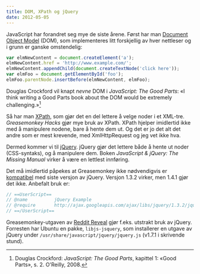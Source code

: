 ```yaml
---
title: DOM, XPath og jQuery
date: 2012-05-05
---
```


JavaScript har forandret seg mye de siste årene. Først har man [Document Object Model](https://developer.mozilla.org/en/Gecko_DOM_Reference/Introduction#Core_Interfaces_in_the_DOM) (DOM), som implementeres litt forskjellig av hver nettleser og i grunn er ganske omstendelig:

```javascript
var elmNewContent = document.createElement('a');
elmNewContent.href = 'http://www.example.com/';
elmNewContent.appendChild(document.createTextNode('click here'));
var elmFoo = document.getElementById('foo');
elmFoo.parentNode.insertBefore(elmNewContent, elmFoo);
```

Douglas Crockford vil knapt *nevne* DOM i *JavaScript: The Good Parts*: «I think writing a Good Parts book about the DOM would be extremely challenging.»[^1]

Så har man [XPath](http://en.wikipedia.org/wiki/XPath), som gjør det en del lettere å velge noder i et XML-tre. *Greasemonkey Hacks* gjør mye bruk av XPath. XPath hjelper imidlertid ikke med å manipulere nodene, bare å hente dem ut. Og det er jo det alt det andre som er mest krevende, med XmlHttpRequest og jeg vet ikke hva.

Dermed kommer vi til [jQuery](http://api.jquery.com/). jQuery gjør det lettere både å hente ut noder (CSS-syntaks), og å manipulere dem. Boken *JavaScript & jQuery: The Missing Manual* virker å være en lettlest innføring.

Det må imidlertid påpekes at Greasemonkey ikke nødvendigvis er [kompatibel](http://wiki.greasespot.net/Third-Party_Libraries#jQuery) med siste versjon av jQuery. Versjon 1.3.2 virker, men 1.4.1 gjør det ikke. Anbefalt bruk er:

```javascript
// ==UserScript==
// @name          jQuery Example
// @require       http://ajax.googleapis.com/ajax/libs/jquery/1.3.2/jquery.min.js
// ==/UserScript==
```

Greasemonkey-utgaven av [Reddit Reveal](http://userscripts.org/scripts/show/66698) gjør f.eks. utstrakt bruk av jQuery. Forresten har Ubuntu en pakke, `libjs-jsquery`, som installerer en utgave av jQuery under `/usr/share/javascript/jquery/jquery.js` (v1.7.1 i skrivende stund).

[^1]: Douglas Crockford: *JavaScript: The Good Parts*, kapittel 1: «Good Parts», s. 2. O'Reilly, 2008.
